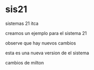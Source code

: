 # sis21
sistemas 21 itca 

creamos un ejemplo para el sistema 21 

observe que hay nuevos cambios


esta es una nueva version de el sistema

cambios de milton
